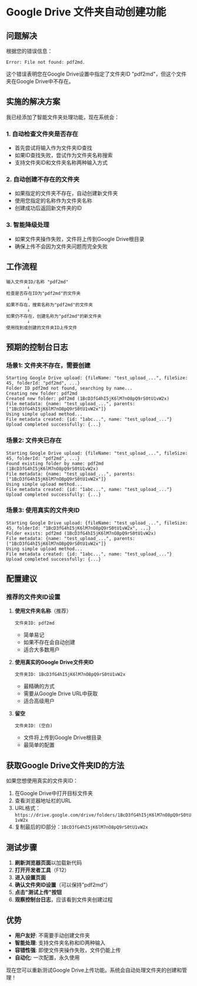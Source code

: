 # Google Drive 文件夹自动创建功能

## 问题解决

根据您的错误信息：
```
Error: File not found: pdf2md.
```

这个错误表明您在Google Drive设置中指定了文件夹ID "pdf2md"，但这个文件夹在Google Drive中不存在。

## 实施的解决方案

我已经添加了智能文件夹处理功能，现在系统会：

### 1. 自动检查文件夹是否存在
- 首先尝试将输入作为文件夹ID查找
- 如果ID查找失败，尝试作为文件夹名称搜索
- 支持文件夹ID和文件夹名称两种输入方式

### 2. 自动创建不存在的文件夹
- 如果指定的文件夹不存在，自动创建新文件夹
- 使用您指定的名称作为文件夹名称
- 创建成功后返回新文件夹的ID

### 3. 智能降级处理
- 如果文件夹操作失败，文件将上传到Google Drive根目录
- 确保上传不会因为文件夹问题而完全失败

## 工作流程

```
输入文件夹ID/名称 "pdf2md"
        ↓
检查是否存在ID为"pdf2md"的文件夹
        ↓
如果不存在，搜索名称为"pdf2md"的文件夹
        ↓
如果仍不存在，创建名称为"pdf2md"的新文件夹
        ↓
使用找到或创建的文件夹ID上传文件
```

## 预期的控制台日志

### 场景1: 文件夹不存在，需要创建
```
Starting Google Drive upload: {fileName: "test_upload_...", fileSize: 45, folderId: "pdf2md", ...}
Folder ID pdf2md not found, searching by name...
Creating new folder: pdf2md
Created new folder: pdf2md (1BcD3fG4hI5jK6lM7nO8pQ9rS0tU1vW2x)
File metadata: {name: "test_upload_...", parents: ["1BcD3fG4hI5jK6lM7nO8pQ9rS0tU1vW2x"]}
Using simple upload method...
File metadata created: {id: "1abc...", name: "test_upload_..."}
Upload completed successfully: {...}
```

### 场景2: 文件夹已存在
```
Starting Google Drive upload: {fileName: "test_upload_...", fileSize: 45, folderId: "pdf2md", ...}
Found existing folder by name: pdf2md (1BcD3fG4hI5jK6lM7nO8pQ9rS0tU1vW2x)
File metadata: {name: "test_upload_...", parents: ["1BcD3fG4hI5jK6lM7nO8pQ9rS0tU1vW2x"]}
Using simple upload method...
File metadata created: {id: "1abc...", name: "test_upload_..."}
Upload completed successfully: {...}
```

### 场景3: 使用真实的文件夹ID
```
Starting Google Drive upload: {fileName: "test_upload_...", fileSize: 45, folderId: "1BcD3fG4hI5jK6lM7nO8pQ9rS0tU1vW2x", ...}
Folder exists: pdf2md (1BcD3fG4hI5jK6lM7nO8pQ9rS0tU1vW2x)
File metadata: {name: "test_upload_...", parents: ["1BcD3fG4hI5jK6lM7nO8pQ9rS0tU1vW2x"]}
Using simple upload method...
File metadata created: {id: "1abc...", name: "test_upload_..."}
Upload completed successfully: {...}
```

## 配置建议

### 推荐的文件夹ID设置

1. **使用文件夹名称**（推荐）
   ```
   文件夹ID: pdf2md
   ```
   - 简单易记
   - 如果不存在会自动创建
   - 适合大多数用户

2. **使用真实的Google Drive文件夹ID**
   ```
   文件夹ID: 1BcD3fG4hI5jK6lM7nO8pQ9rS0tU1vW2x
   ```
   - 最精确的方式
   - 需要从Google Drive URL中获取
   - 适合高级用户

3. **留空**
   ```
   文件夹ID: (空白)
   ```
   - 文件将上传到Google Drive根目录
   - 最简单的配置

## 获取Google Drive文件夹ID的方法

如果您想使用真实的文件夹ID：

1. 在Google Drive中打开目标文件夹
2. 查看浏览器地址栏的URL
3. URL格式：`https://drive.google.com/drive/folders/1BcD3fG4hI5jK6lM7nO8pQ9rS0tU1vW2x`
4. 复制最后的ID部分：`1BcD3fG4hI5jK6lM7nO8pQ9rS0tU1vW2x`

## 测试步骤

1. **刷新浏览器页面**以加载新代码
2. **打开开发者工具**（F12）
3. **进入设置页面**
4. **确认文件夹ID设置**（可以保持"pdf2md"）
5. **点击"测试上传"按钮**
6. **观察控制台日志**，应该看到文件夹创建过程

## 优势

- **用户友好**: 不需要手动创建文件夹
- **智能处理**: 支持文件夹名称和ID两种输入
- **容错性强**: 即使文件夹操作失败，文件仍能上传
- **自动化**: 一次配置，永久使用

现在您可以重新测试Google Drive上传功能。系统会自动处理文件夹的创建和管理！

